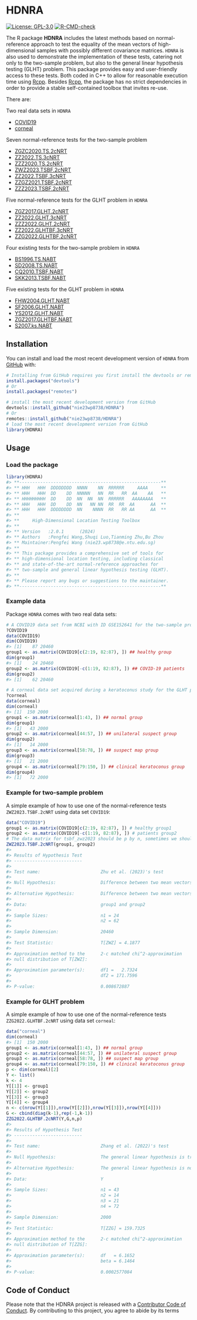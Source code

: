 
<!-- README.md is generated from README.Rmd. Please edit that file -->

# HDNRA

<!-- badges: start -->

[![License:
GPL-3.0](https://img.shields.io/badge/License-GPLv3-blue.svg)](https://www.gnu.org/licenses/gpl-3.0)
[![R-CMD-check](https://github.com/nie23wp8738/HDNRA/actions/workflows/R-CMD-check.yaml/badge.svg)](https://github.com/nie23wp8738/HDNRA/actions/workflows/R-CMD-check.yaml)

<!-- badges: end -->

The R package **HDNRA** includes the latest methods based on
normal-reference approach to test the equality of the mean vectors of
high-dimensional samples with possibly different covariance matrices.
`HDNRA` is also used to demonstrate the implementation of these tests,
catering not only to the two-sample problem, but also to the general
linear hypothesis testing (GLHT) problem. This package provides easy and
user-friendly access to these tests. Both coded in C++ to allow for
reasonable execution time using
[Rcpp](https://github.com/RcppCore/Rcpp). Besides
[Rcpp](https://github.com/RcppCore/Rcpp), the package has no strict
dependencies in order to provide a stable self-contained toolbox that
invites re-use.

There are:

Two real data sets in `HDNRA`

- [COVID19](https://nie23wp8738.github.io/HDNRA/reference/COVID19.html)
- [corneal](https://nie23wp8738.github.io/HDNRA/reference/corneal.html)

Seven normal-reference tests for the two-sample problem

- [ZGZC2020.TS.2cNRT](https://nie23wp8738.github.io/HDNRA/reference/ZGZC2020.TS.2cNRT.html)
- [ZZ2022.TS.3cNRT](https://nie23wp8738.github.io/HDNRA/reference/ZZ2022.TS.3cNRT.html)
- [ZZZ2020.TS.2cNRT](https://nie23wp8738.github.io/HDNRA/reference/ZZZ2020.TS.2cNRT.html)
- [ZWZ2023.TSBF.2cNRT](https://nie23wp8738.github.io/HDNRA/reference/ZWZ2023.TSBF.2cNRT.html)
- [ZZ2022.TSBF.3cNRT](https://nie23wp8738.github.io/HDNRA/reference/ZZ2022.TSBF.3cNRT.html)
- [ZZGZ2021.TSBF.2cNRT](https://nie23wp8738.github.io/HDNRA/reference/ZZGZ2021.TSBF.2cNRT.html)
- [ZZZ2023.TSBF.2cNRT](https://nie23wp8738.github.io/HDNRA/reference/ZZZ2023.TSBF.2cNRT.html)

Five normal-reference tests for the GLHT problem in `HDNRA`

- [ZGZ2017.GLHT.2cNRT](https://nie23wp8738.github.io/HDNRA/reference/ZGZ2017.GLHT.2cNRT.html)
- [ZZ2022.GLHT.3cNRT](https://nie23wp8738.github.io/HDNRA/reference/ZZ2022.GLHT.3cNRT.html)
- [ZZZ2022.GLHT.2cNRT](https://nie23wp8738.github.io/HDNRA/reference/ZZZ2022.GLHT.2cNRT.html)
- [ZZ2022.GLHTBF.3cNRT](https://nie23wp8738.github.io/HDNRA/reference/ZZ2022.GLHTBF.3cNRT.html)
- [ZZG2022.GLHTBF.2cNRT](https://nie23wp8738.github.io/HDNRA/reference/ZZG2022.GLHTBF.2cNRT.html)

Four existing tests for the two-sample problem in `HDNRA`

- [BS1996.TS.NABT](https://nie23wp8738.github.io/HDNRA/reference/BS1996.TS.NABT.html)
- [SD2008.TS.NABT](https://nie23wp8738.github.io/HDNRA/reference/SD2008.TS.NABT.html)
- [CQ2010.TSBF.NABT](https://nie23wp8738.github.io/HDNRA/reference/CQ2010.TSBF.NABT.html)
- [SKK2013.TSBF.NABT](https://nie23wp8738.github.io/HDNRA/reference/SKK2013.TSBF.NABT.html)

Five existing tests for the GLHT problem in `HDNRA`

- [FHW2004.GLHT.NABT](https://nie23wp8738.github.io/HDNRA/reference/FHW2004.GLHT.NABT.html)
- [SF2006.GLHT.NABT](https://nie23wp8738.github.io/HDNRA/reference/SF2006.GLHT.NABT.html)
- [YS2012.GLHT.NABT](https://nie23wp8738.github.io/HDNRA/reference/YS2012.GLHT.NABT.html)
- [ZGZ2017.GLHTBF.NABT](https://nie23wp8738.github.io/HDNRA/reference/ZGZ2017.GLHTBF.NABT.html)
- [S2007.ks.NABT](https://nie23wp8738.github.io/HDNRA/reference/S2007.ks.NABT.html)

## Installation

You can install and load the most recent development version of `HDNRA`
from [GitHub](https://github.com/) with:

``` r
# Installing from GitHub requires you first install the devtools or remotes package
install.packages("devtools")
# Or
install.packages("remotes")

# install the most recent development version from GitHub
devtools::install_github("nie23wp8738/HDNRA")
# Or
remotes::install_github("nie23wp8738/HDNRA")
# load the most recent development version from GitHub
library(HDNRA)
```

## Usage

### Load the package

``` r
library(HDNRA)
#> **------------------------------------------------------**
#> ** HHH   HHH  DDDDDDDD  NNNN    NN  RRRRRR     AAAA     **
#> ** HHH   HHH  DD    DD  NNNNN   NN  RR   RR  AA    AA   **
#> ** HHHHHHHHH  DD    DD  NN  NN  NN  RRRRRR   AAAAAAAA   **
#> ** HHH   HHH  DD    DD  NN   NN NN  RR  RR  AA      AA  **
#> ** HHH   HHH  DDDDDDDD  NN    NNNN  RR   RR AA      AA  **
#> **
#> **     High-Dimensional Location Testing Toolbox
#> **
#> ** Version   :2.0.1      (2024)
#> ** Authors   :Pengfei Wang,Shuqi Luo,Tianming Zhu,Bu Zhou
#> ** Maintainer:Pengfei Wang (nie23.wp8738@e.ntu.edu.sg)
#> **
#> ** This package provides a comprehensive set of tools for
#> ** high-dimensional location testing, including classical
#> ** and state-of-the-art normal-reference approaches for
#> ** two-sample and general linear hypothesis testing (GLHT).
#> **
#> ** Please report any bugs or suggestions to the maintainer.
#> **------------------------------------------------------**
```

### Example data

Package `HDNRA` comes with two real data sets:

``` r
# A COVID19 data set from NCBI with ID GSE152641 for the two-sample problem.
?COVID19
data(COVID19)
dim(COVID19)
#> [1]    87 20460
group1 <- as.matrix(COVID19[c(2:19, 82:87), ]) ## healthy group
dim(group1)
#> [1]    24 20460
group2 <- as.matrix(COVID19[-c(1:19, 82:87), ]) ## COVID-19 patients
dim(group2)
#> [1]    62 20460

# A corneal data set acquired during a keratoconus study for the GLHT problem.
?corneal
data(corneal)
dim(corneal)
#> [1]  150 2000
group1 <- as.matrix(corneal[1:43, ]) ## normal group
dim(group1)
#> [1]   43 2000
group2 <- as.matrix(corneal[44:57, ]) ## unilateral suspect group
dim(group2)
#> [1]   14 2000
group3 <- as.matrix(corneal[58:78, ]) ## suspect map group
dim(group3)
#> [1]   21 2000
group4 <- as.matrix(corneal[79:150, ]) ## clinical keratoconus group
dim(group4)
#> [1]   72 2000
```

### Example for two-sample problem

A simple example of how to use one of the normal-reference tests
`ZWZ2023.TSBF.2cNRT` using data set `COVID19`:

``` r
data("COVID19")
group1 <- as.matrix(COVID19[c(2:19, 82:87), ]) # healthy group1
group2 <- as.matrix(COVID19[-c(1:19, 82:87), ]) # patients group2
# The data matrix for tsbf_zwz2023 should be p by n, sometimes we should transpose the data matrix
ZWZ2023.TSBF.2cNRT(group1, group2)
#> 
#> Results of Hypothesis Test
#> --------------------------
#> 
#> Test name:                       Zhu et al. (2023)'s test
#> 
#> Null Hypothesis:                 Difference between two mean vectors is 0
#> 
#> Alternative Hypothesis:          Difference between two mean vectors is not 0
#> 
#> Data:                            group1 and group2
#> 
#> Sample Sizes:                    n1 = 24
#>                                  n2 = 62
#> 
#> Sample Dimension:                20460
#> 
#> Test Statistic:                  T[ZWZ] = 4.1877
#> 
#> Approximation method to the      2-c matched chi^2-approximation
#> null distribution of T[ZWZ]: 
#> 
#> Approximation parameter(s):      df1 =   2.7324
#>                                  df2 = 171.7596
#> 
#> P-value:                         0.008672887
```

### Example for GLHT problem

A simple example of how to use one of the normal-reference tests
`ZZG2022.GLHTBF.2cNRT` using data set `corneal`:

``` r
data("corneal")
dim(corneal)
#> [1]  150 2000
group1 <- as.matrix(corneal[1:43, ]) ## normal group
group2 <- as.matrix(corneal[44:57, ]) ## unilateral suspect group
group3 <- as.matrix(corneal[58:78, ]) ## suspect map group
group4 <- as.matrix(corneal[79:150, ]) ## clinical keratoconus group
p <- dim(corneal)[2]
Y <- list()
k <- 4
Y[[1]] <- group1
Y[[2]] <- group2
Y[[3]] <- group3
Y[[4]] <- group4
n <- c(nrow(Y[[1]]),nrow(Y[[2]]),nrow(Y[[3]]),nrow(Y[[4]]))
G <- cbind(diag(k-1),rep(-1,k-1))
ZZG2022.GLHTBF.2cNRT(Y,G,n,p)
#> 
#> Results of Hypothesis Test
#> --------------------------
#> 
#> Test name:                       Zhang et al. (2022)'s test
#> 
#> Null Hypothesis:                 The general linear hypothesis is true
#> 
#> Alternative Hypothesis:          The general linear hypothesis is not true
#> 
#> Data:                            Y
#> 
#> Sample Sizes:                    n1 = 43
#>                                  n2 = 14
#>                                  n3 = 21
#>                                  n4 = 72
#> 
#> Sample Dimension:                2000
#> 
#> Test Statistic:                  T[ZZG] = 159.7325
#> 
#> Approximation method to the      2-c matched chi^2-approximation
#> null distribution of T[ZZG]: 
#> 
#> Approximation parameter(s):      df   = 6.1652
#>                                  beta = 6.1464
#> 
#> P-value:                         0.0002577084
```

## Code of Conduct

Please note that the HDNRA project is released with a [Contributor Code
of
Conduct](https://contributor-covenant.org/version/2/1/CODE_OF_CONDUCT.html).
By contributing to this project, you agree to abide by its terms
